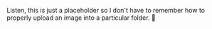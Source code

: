Listen, this is just a placeholder so I don't have to remember how to properly upload an image into a particular folder.
🤷
